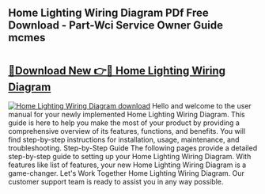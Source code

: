 ## Home Lighting Wiring Diagram PDf Free Download - Part-Wci Service Owner Guide mcmes

# <h2><a href="http://dfjus5.blite.top/?on=Home+Lighting+Wiring+Diagram">🔗Download New 👉🔴 Home Lighting Wiring Diagram</a></h2>

[![Home Lighting Wiring Diagram download](https://i.imgur.com/lujVjoI.png)](http://dfjus5.blite.top/?on=Home+Lighting+Wiring+Diagram)
Hello and welcome to the user manual for your newly implemented Home Lighting Wiring Diagram. This guide is here to help you make the most of your product by providing a comprehensive overview of its features, functions, and benefits. You will find step-by-step instructions for installation, usage, maintenance, and troubleshooting. Step-by-Step Guide The following pages provide a detailed step-by-step guide to setting up your Home Lighting Wiring Diagram. With features like list of features, your new Home Lighting Wiring Diagram is a game-changer. Let's Work Together Home Lighting Wiring Diagram. Our customer support team is ready to assist you in any way possible.
